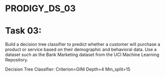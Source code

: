 # PRODIGY_DS_03

# Task 03:
Build a decision tree classifier to predict whether a customer will purchase a product or service based on their demographic and behavioral data. Use a dataset such as the Bank Marketing dataset from the UCI Machine Learning Repository.

Decision Tree Classifier: Criterion=GINI 
                          Depth=4
                          Min_split=15
